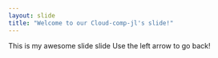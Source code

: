```yaml
---
layout: slide
title: "Welcome to our Cloud-comp-jl's slide!"
---
```

This is my awesome slide slide
Use the left arrow to go back!

